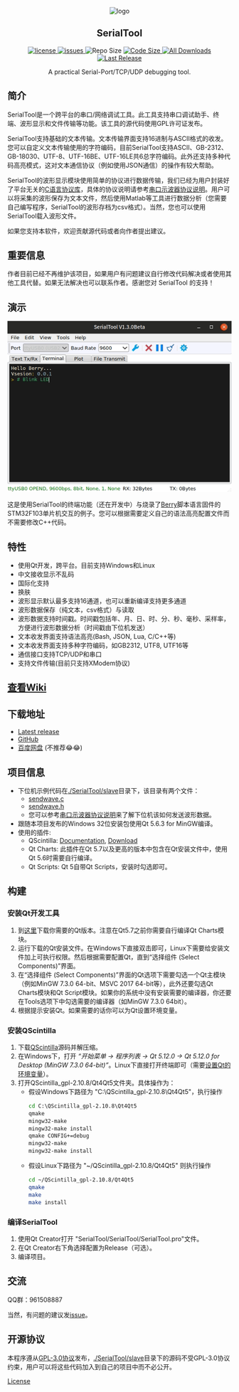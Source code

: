 <p align="center">
  <a>
    <img src="https://raw.githubusercontent.com/wiki/gztss/SerialTool/image/logo.png" alt="logo" width=64 height=64>
  </a>
  <h2 align="center">SerialTool</h2>
  <p align="center">
    <a href="https://github.com/gztss/SerialTool/blob/master/LICENSE">
      <img src="https://img.shields.io/github/license/gztss/SerialTool.svg" alt="license" />
    </a>
    <a href="https://github.com/gztss/SerialTool/issues">
      <img src="https://img.shields.io/github/issues/gztss/SerialTool.svg" alt="issues">
    </a>
    <a>
      <img src="https://img.shields.io/github/repo-size/gztss/SerialTool.svg" alt="Repo Size" />
    </a>
    <a href="https://github.com/gztss/SerialTool/archive/master.zip">
      <img src="https://img.shields.io/github/languages/code-size/gztss/SerialTool.svg" alt="Code Size" />
    </a>
    <a href="https://github.com/gztss/SerialTool/releases">
      <img src="https://img.shields.io/github/downloads/gztss/SerialTool/total.svg" alt="All Downloads" />
    </a>
    <a href="https://github.com/gztss/SerialTool/releases">
      <img src="https://img.shields.io/github/release/gztss/SerialTool/all.svg" alt="Last Release">
    </a>
  </p>
  <p align="center">A practical Serial-Port/TCP/UDP debugging tool.</p>
</p>

## 简介

SerialTool是一个跨平台的串口/网络调试工具。此工具支持串口调试助手、终端、波形显示和文件传输等功能。该工具的源代码使用GPL许可证发布。

SerialTool支持基础的文本传输。文本传输界面支持16进制与ASCII格式的收发。您可以自定义文本传输使用的字符编码，目前SerialTool支持ASCII、GB-2312、GB-18030、UTF-8、UTF-16BE、UTF-16LE共6总字符编码。此外还支持多种代码高亮模式，这对文本通信协议（例如使用JSON通信）的操作有较大帮助。

SerialTool的波形显示模块使用简单的协议进行数据传输，我们已经为用户封装好了平台无关的[C语言协议库](./SerialTool/slave)，具体的协议说明请参考[串口示波器协议说明](../../plot_protocol.md)。用户可以将采集的波形保存为文本文件，然后使用Matlab等工具进行数据分析（您需要自己编写程序，SerialTool的波形存档为csv格式）。当然，您也可以使用SerialTool载入波形文件。

如果您支持本软件，欢迎贡献源代码或者向作者提出建议。

## 重要信息

作者目前已经不再维护该项目，如果用户有问题建议自行修改代码解决或者使用其他工具代替。如果无法解决也可以联系作者。感谢您对 SerialTool 的支持！

## 演示

<p align="center">
<img src="./screenshot/shot_001.gif" alt="Demonstration">
</p>

这是使用SerialTool的终端功能（还在开发中）与烧录了[Berry](https://github.com/gztss/berry)脚本语言固件的STM32F103单片机交互的例子。您可以根据需要定义自己的语法高亮配置文件而不需要修改C++代码。

## 特性

* 使用Qt开发，跨平台。目前支持Windows和Linux
* 中文接收显示不乱码
* 国际化支持
* 换肤
* 波形显示默认最多支持16通道，也可以重新编译支持更多通道
* 波形数据保存（纯文本，csv格式）与读取
* 波形数据支持时间戳。时间戳包括年、月、日、时、分、秒、毫秒、采样率，方便进行波形数据分析（时间戳由下位机发送）
* 文本收发界面支持语法高亮(Bash, JSON, Lua, C/C++等)
* 文本收发界面支持多种字符编码，如GB2312, UTF8, UTF16等
* 通信接口支持TCP/UDP和串口
* 支持文件传输(目前只支持XModem协议)

## [查看Wiki](../../wiki)

## 下载地址

* [Latest release](https://github.com/gztss/SerialTool/releases/latest)
* [GitHub](https://github.com/Le-Seul/SerialTool/releases)
* [百度网盘](http://pan.baidu.com/s/1c18ZXW8) (不推荐😂😂)

## 项目信息

* 下位机示例代码在[./SerialTool/slave](./SerialTool/slave)目录下，该目录有两个文件：
  * [sendwave.c](./SerialTool/slave/sendwave.c)
  * [sendwave.h](./SerialTool/slave/sendwave.h)
  * 您可以参考[串口示波器协议说明](../../plot_protocol.md)来了解下位机该如何发送波形数据。
* 跟随本项目发布的Windows 32位安装包使用Qt 5.6.3 for MinGW编译。
* 使用的插件:
  * QScintilla: [Documentation](http://pyqt.sourceforge.net/Docs/QScintilla2), [Download](https://riverbankcomputing.com/software/qscintilla/download)
  * Qt Charts: 此插件在Qt 5.7以及更高的版本中包含在Qt安装文件中，使用Qt 5.6时需要自行编译。
  * Qt Scripts: Qt 5自带Qt Scripts，安装时勾选即可。

## 构建

### 安装Qt开发工具

1. 到[这里](http://download.qt.io/archive/qt/)下载你需要的Qt版本。注意在Qt5.7之前你需要自行编译Qt Charts模块。
2. 运行下载的Qt安装文件。在Windows下直接双击即可，Linux下需要给安装文件加上可执行权限。然后根据需要配置Qt，直到“选择组件 (Select Components)”界面。
3. 在“选择组件 (Select Components)”界面的Qt选项下需要勾选一个Qt主模块（例如MinGW 7.3.0 64-bit、MSVC 2017 64-bit等），此外还要勾选Qt Charts模块和Qt Script模块。如果你的系统中没有安装需要的编译器，你还要在Tools选项下中勾选需要的编译器（如MinGW 7.3.0 64bit）。
4. 根据提示安装Qt。如果需要的话你可以为Qt设置环境变量。

### 安装QScintilla

1. 下载[QScintilla](https://riverbankcomputing.com/software/qscintilla/download)源码并解压缩。
2. 在Windows下，打开 *“开始菜单 -> 程序列表 -> Qt 5.12.0 -> Qt 5.12.0 for Desktop (MinGW 7.3.0 64-bit)”*。Linux下直接打开终端即可（需要[设置Qt的环境变量](https://www.linuxprobe.com/linux-qt.html)）。
3. 打开QScintilla_gpl-2.10.8/Qt4Qt5文件夹。具体操作为：
   * 假设Windows下路径为 "C:\QScintilla_gpl-2.10.8\Qt4Qt5"，执行操作
     ``` cmd
     cd C:\QScintilla_gpl-2.10.8\Qt4Qt5
     qmake
     mingw32-make
     mingw32-make install
     qmake CONFIG+=debug
     mingw32-make
     mingw32-make install
     ```
   * 假设Linux下路径为 "~/QScintilla_gpl-2.10.8/Qt4Qt5" 则执行操作
     ``` bash
     cd ~/QScintilla_gpl-2.10.8/Qt4Qt5
     qmake
     make
     make install
     ```

### 编译SerialTool

1. 使用Qt Creator打开 "SerialTool/SerialTool/SerialTool.pro"文件。
2. 在Qt Creator右下角选择配置为Release（可选）。
3. 编译项目。

## 交流

QQ群：961508887

当然，有问题的建议发[issue](https://github.com/gztss/SerialTool/issues)。

## 开源协议

本程序遵从[GPL-3.0协议](./LICENSE)发布，[./SerialTool/slave](./SerialTool/slave)目录下的源码不受GPL-3.0协议约束，用户可以将这些代码加入到自己的项目中而不必公开。

[License](./LICENSE)
